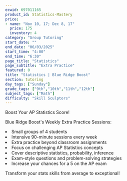 ```yaml
---
ecwid: 697011165
product_id: Statistics-Mastery
price:
- name: "Nov 10, 17; Dec 8, 17"
  price: 175
  inventory: 4
category: "Group Tutoring"
start_date: ""
end_date: "06/03/2025"
start_time: "4:00"
end_time: "6:30"
page_title: "Statistics"
page_subtitle: "Extra Practice"
featured: 0
title: "Statistics | Blue Ridge Boost"
section: tutoring
day_tags: ["Sunday"]
grade_tags: ["9th","10th","11th","12th"]
subject_tags: ["Math"]
difficulty: "Skill Sculptors"
---
```

<p>Boost Your AP Statistics Score!</p><p>Blue Ridge Boost's Weekly Extra Practice Sessions:</p><li> Small groups of 4 students</li><li>Intensive 90-minute sessions every week</li><li>Extra practice beyond classroom assignments</li><li>Focus on challenging AP Statistics concepts</li><li>Cover descriptive statistics, probability, inference</li><li>Exam-style questions and problem-solving strategies</li><li>Increase your chances for a 5 on the AP exam</li><p>Transform your stats skills from average to exceptional!</p>

